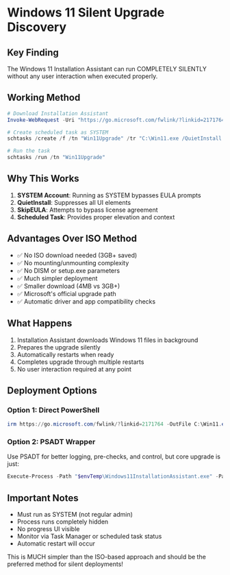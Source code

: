 # Windows 11 Silent Upgrade Discovery

## Key Finding
The Windows 11 Installation Assistant can run COMPLETELY SILENTLY without any user interaction when executed properly.

## Working Method
```powershell
# Download Installation Assistant
Invoke-WebRequest -Uri "https://go.microsoft.com/fwlink/?linkid=2171764" -OutFile "C:\Win11.exe"

# Create scheduled task as SYSTEM
schtasks /create /f /tn "Win11Upgrade" /tr "C:\Win11.exe /QuietInstall /SkipEULA" /sc once /st 00:00 /ru SYSTEM

# Run the task
schtasks /run /tn "Win11Upgrade"
```

## Why This Works
1. **SYSTEM Account**: Running as SYSTEM bypasses EULA prompts
2. **QuietInstall**: Suppresses all UI elements
3. **SkipEULA**: Attempts to bypass license agreement
4. **Scheduled Task**: Provides proper elevation and context

## Advantages Over ISO Method
- ✅ No ISO download needed (3GB+ saved)
- ✅ No mounting/unmounting complexity
- ✅ No DISM or setup.exe parameters
- ✅ Much simpler deployment
- ✅ Smaller download (4MB vs 3GB+)
- ✅ Microsoft's official upgrade path
- ✅ Automatic driver and app compatibility checks

## What Happens
1. Installation Assistant downloads Windows 11 files in background
2. Prepares the upgrade silently
3. Automatically restarts when ready
4. Completes upgrade through multiple restarts
5. No user interaction required at any point

## Deployment Options

### Option 1: Direct PowerShell
```powershell
irm https://go.microsoft.com/fwlink/?linkid=2171764 -OutFile C:\Win11.exe; schtasks /create /f /tn Win11Up /tr 'C:\Win11.exe /QuietInstall /SkipEULA' /sc once /st 00:00 /ru SYSTEM; schtasks /run /tn Win11Up
```

### Option 2: PSADT Wrapper
Use PSADT for better logging, pre-checks, and control, but core upgrade is just:
```powershell
Execute-Process -Path "$envTemp\Windows11InstallationAssistant.exe" -Parameters "/QuietInstall /SkipEULA" -RunAsScheduledTask
```

## Important Notes
- Must run as SYSTEM (not regular admin)
- Process runs completely hidden
- No progress UI visible
- Monitor via Task Manager or scheduled task status
- Automatic restart will occur

This is MUCH simpler than the ISO-based approach and should be the preferred method for silent deployments!